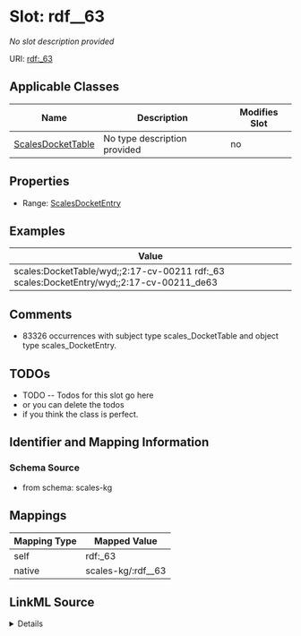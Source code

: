 

# Slot: rdf__63


_No slot description provided_





URI: [rdf:_63](http://www.w3.org/1999/02/22-rdf-syntax-ns#_63)



<!-- no inheritance hierarchy -->





## Applicable Classes

| Name | Description | Modifies Slot |
| --- | --- | --- |
| [ScalesDocketTable](../classes/ScalesDocketTable.md) | No type description provided |  no  |







## Properties

* Range: [ScalesDocketEntry](../classes/ScalesDocketEntry.md)






## Examples

| Value |
| --- |
| scales:DocketTable/wyd;;2:17-cv-00211 rdf:_63 scales:DocketEntry/wyd;;2:17-cv-00211_de63 |

## Comments

* 83326 occurrences with subject type scales_DocketTable and object type scales_DocketEntry.

## TODOs

* TODO -- Todos for this slot go here
* or you can delete the todos
* if you think the class is perfect.

## Identifier and Mapping Information







### Schema Source


* from schema: scales-kg




## Mappings

| Mapping Type | Mapped Value |
| ---  | ---  |
| self | rdf:_63 |
| native | scales-kg/:rdf__63 |




## LinkML Source

<details>
```yaml
name: rdf__63
description: No slot description provided
todos:
- TODO -- Todos for this slot go here
- or you can delete the todos
- if you think the class is perfect.
comments:
- 83326 occurrences with subject type scales_DocketTable and object type scales_DocketEntry.
examples:
- value: scales:DocketTable/wyd;;2:17-cv-00211 rdf:_63 scales:DocketEntry/wyd;;2:17-cv-00211_de63
from_schema: scales-kg
rank: 1000
slot_uri: rdf:_63
alias: rdf__63
domain_of:
- scales_DocketTable
range: scales_DocketEntry

```
</details>